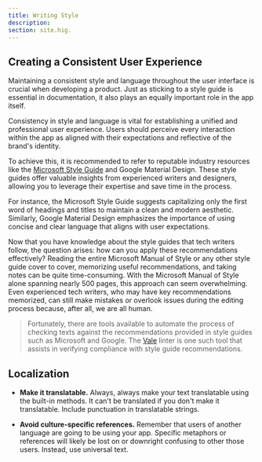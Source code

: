 ```yaml
---
title: Writing Style
description:
section: site.hig.
---
```


## Creating a Consistent User Experience

Maintaining a consistent style and language throughout the user interface is crucial when developing a product.
Just as sticking to a style guide is essential in documentation, it also plays an equally important role in the app itself.

Consistency in style and language is vital for establishing a unified and professional user experience.
Users should perceive every interaction within the app as aligned with their expectations and reflective of the brand's identity.

To achieve this, it is recommended to refer to reputable industry resources like the [Microsoft Style Guide](https://docs.microsoft.com/en-us/style-guide/) and Google Material Design. These style guides offer valuable insights from experienced writers and designers, allowing you to leverage their expertise and save time in the process.

For instance, the Microsoft Style Guide suggests capitalizing only the first word of headings and titles to maintain a clean and modern aesthetic.
Similarly, Google Material Design emphasizes the importance of using concise and clear language that aligns with user expectations.

Now that you have knowledge about the style guides that tech writers follow, the question arises: how can you apply these recommendations effectively?
Reading the entire Microsoft Manual of Style or any other style guide cover to cover, memorizing useful recommendations,
and taking notes can be quite time-consuming. With the Microsoft Manual of Style alone spanning nearly 500 pages, this approach can seem overwhelming.
Even experienced tech writers, who may have key recommendations memorized, can still make mistakes or overlook issues during the editing process because, after all, we are all human.

> Fortunately, there are tools available to automate the process of checking texts against the recommendations provided in style guides such as Microsoft and Google. The [Vale](https://vale.sh/) linter is one such tool that assists in verifying compliance with style guide recommendations.

<!--
## Writing Style

```php
// Coming Soon
```
-->

## Localization

- **Make it translatable.** Always, always make your text translatable using the built-in methods. It can't be translated if you don't make it translatable. Include punctuation in translatable strings.

- **Avoid culture-specific references.** Remember that users of another language are going to be using your app. Specific metaphors or references will likely be lost on or downright confusing to other those users. Instead, use universal text.
